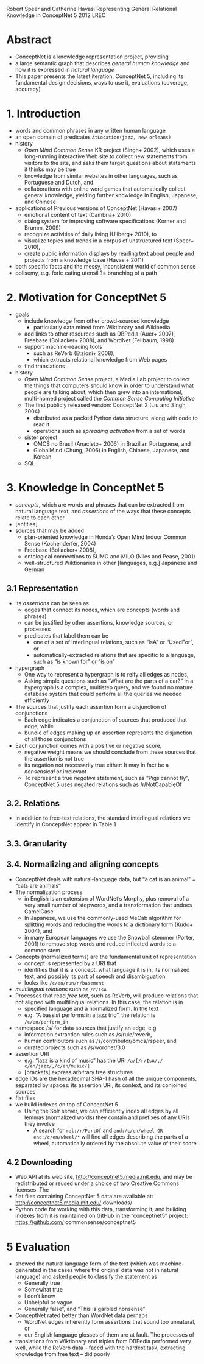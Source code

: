 Robert Speer and Catherine Havasi
Representing General Relational Knowledge in ConceptNet 5
2012 LREC

# Abstract

* ConceptNet is a knowledge representation project, providing
* a large semantic graph that describes
  _general human knowledge_ and how it is expressed in _natural language_
* This paper presents the latest iteration, ConceptNet 5, including its
  fundamental design decisions, ways to use it, evaluations (coverage, accuracy)

# 1.  Introduction

* words and common phrases in any written human language
* an open domain of predicates `AtLocation(jazz, new orleans)`
* history
  * _Open Mind Common Sense_ KR project (Singh+ 2002), which uses a long-running
    interactive Web site to collect new statements from visitors to the site,
    and asks them target questions about statements it thinks may be true
  * knowledge from similar websites in other languages, such as Portuguese and
    Dutch, and
  * collaborations with online word games that automatically collect general
    knowledge, yielding further knowledge in English, Japanese, and Chinese
* applications of Previous versions of ConceptNet (Havasi+ 2007)
  * emotional content of text (Cambria+ 2010)
  * dialog system for improving software specifications (Korner and Brumm, 2009)
  * recognize activities of daily living (Ullberg+ 2010), to
  * visualize topics and trends in a corpus of unstructured text (Speer+ 2010),
  * create public information displays by reading text about people and
    projects from a knowledge base (Havasi+ 2011)
* both specific facts and the messy, inconsistent world of common sense
* polisemy, e.g. fork: eating utensil ?= branching of a path

# 2.  Motivation for ConceptNet 5

* goals
  * include knowledge from other crowd-sourced knowledge
    * particularly data mined from Wiktionary and Wikipedia
  * add links to other resources such as DBPedia (Auer+ 2007),
    Freebase (Bollacker+ 2008), and WordNet (Fellbaum, 1998)
  * support machine-reading tools
    * such as ReVerb (Etzioni+ 2008),
    * which extracts relational knowledge from Web pages
  * find translations
* history
  * _Open Mind Common Sense_ project, a Media Lab project to collect the things
    that computers should know in order to understand what people are talking
    about, which then grew into an international, multi-homed project called the
    _Common Sense Computing Initiative_
  * The first publicly released version: ConceptNet 2 (Liu and Singh, 2004)
    * distributed as a packed Python data structure, along with code to read it
    * operations such as _spreading activation_ from a set of words
  * sister project
    * OMCS no Brasil (Anacleto+ 2006) in Brazilian Portuguese, and
    * GlobalMind (Chung, 2006) in English, Chinese, Japanese, and Korean
  * SQL

# 3.  Knowledge in ConceptNet 5

* _concepts_, which are words and phrases that can be extracted from natural
  language text, and _assertions_ of the ways that these concepts relate to each
  other
* [entities]
* sources that may be added
  * plan-oriented knowledge in Honda’s Open Mind Indoor Common Sense
    (Kochenderfer, 2004)
  * Freebase (Bollacker+ 2008),
  * ontological connections to SUMO and MILO (Niles and Pease, 2001)
  * well-structured Wiktionaries in other [languages, e.g.] Japanese and German

## 3.1 Representation

* Its _assertions_ can be seen as
  * edges that connect its nodes, which are concepts (words and phrases)
  * can be justified by other assertions, knowledge sources, or processes
  * predicates that label them can be
    * one of a set of interlingual relations, such as “IsA” or “UsedFor”, or
    * automatically-extracted relations that are specific to a language, such
      as “is known for” or “is on”
* hypergraph
  * One way to represent a hypergraph is to reify all edges as nodes,
  * Asking simple questions such as “What are the parts of a car?” in a
    hypergraph is a complex, multistep query, and we found no mature database
    system that could perform all the queries we needed efficiently
* The sources that justify each assertion form a disjunction of conjunctions
  * Each edge indicates a conjunction of sources that produced that edge, while
  * bundle of edges making up an assertion represents the disjunction of all
    those conjunctions
* Each conjunction comes with a positive or negative score,
  * negative weight means we should conclude from these sources that the
    assertion is not true
  * its negation not necessarily true either:  It may in fact be a _nonsensical_
    or irrelevant
  * To represent a true _negative_ statement, such as “Pigs cannot fly”,
    ConceptNet 5 uses negated relations such as /r/NotCapableOf

## 3.2.  Relations

* In addition to free-text relations, the standard interlingual relations we
  identify in ConceptNet appear in Table 1

## 3.3.  Granularity

## 3.4.  Normalizing and aligning concepts

* ConceptNet deals with natural-language data, but
  “a cat is an animal” = “cats are animals”
* The normalization process
  * in English is an extension of WordNet’s Morphy, plus removal of a very
    small number of stopwords, and a transformation that undoes CamelCase
  * In Japanese, we use the commonly-used MeCab algorithm for splitting words
    and reducing the words to a dictionary form (Kudo+ 2004), and
  * in many European languages we use the Snowball stemmer (Porter, 2001) to
    remove stop words and reduce inflected words to a common stem
* Concepts (normalized terms) are the fundamental unit of representation
  * concept is represented by a URI that
  * identifies that it is a concept, what language it is in, its normalized
    text, and possibly its part of speech and disambiguation
  * looks like `/c/en/run/n/basement`
* _multilingual relations_ such as `/r/IsA`
* Processes that read _free text_, such as ReVerb, will produce relations that
  not aligned  with multilingual relations.  In this case, the relation is in
  * specified language and a normalized form. In the text
  * e.g. “A bassist performs in a jazz trio”, the relation is `/c/en/perform_in`
* namespace /s/ for data sources that justify an edge, e.g
  * information extraction rules such as /s/rule/reverb,
  * human contributors such as /s/contributor/omcs/rspeer, and
  * curated projects such as /s/wordnet/3.0
* assertion URI
  * e.g. “jazz is a kind of music” has the URI
    `/a/[/r/IsA/,/ c/en/jazz/,/c/en/music/]`
  * [brackets] express arbitrary tree structures
* edge IDs are the hexadecimal SHA-1 hash of all the unique components,
  separated by spaces: its assertion URI, its context, and its conjoined
  sources
* flat files
* we build indexes on top of ConceptNet 5
  * Using the Solr server, we can efficiently index all edges by all lemmas
    (normalized words) they contain and prefixes of any URIs they involve
    * A search for `rel:/r/PartOf` and `end:/c/en/wheel OR end:/c/en/wheel/*`
      will find all edges describing the parts of a wheel, automatically
      ordered by the absolute value of their score

## 4.2 Downloading

* Web API at its web site, http://conceptnet5.media.mit.edu, and may be
  redistributed or reused under a choice of two Creative Commons licenses.  The
* flat files containing ConceptNet 5 data are available at:
  http://conceptnet5.media.mit.edu/ downloads/
* Python code for working with this data, transforming it, and building indexes
  from it is maintained on GitHub in the “conceptnet5” project:
  https://github.com/ commonsense/conceptnet5

# 5 Evaluation

* showed the natural language form of the text (which was machine-generated in
  the cases where the original data was not in natural language) and asked
  people to classify the statement as
  * Generally true
  * Somewhat true
  * I don’t know
  * Unhelpful or vague
  * Generally false”, and “This is garbled nonsense”
* ConceptNet rated better than WordNet data perhaps
  * WordNet edges inherently form assertions that sound too unnatural, or
  * our English language glosses of them are at fault. The processes of
* translations from Wiktionary and triples from DBPedia performed very well,
  while the ReVerb data – faced with the hardest task, extracting knowledge from
  free text – did poorly
